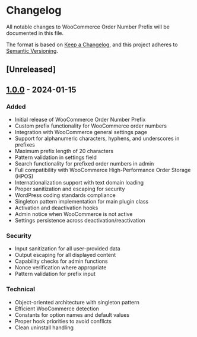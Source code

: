 # Changelog
All notable changes to WooCommerce Order Number Prefix will be documented in this file.

The format is based on [Keep a Changelog](https://keepachangelog.com/en/1.0.0/),
and this project adheres to [Semantic Versioning](https://semver.org/spec/v2.0.0.html).

## [Unreleased]

## [1.0.0] - 2024-01-15

### Added
- Initial release of WooCommerce Order Number Prefix
- Custom prefix functionality for WooCommerce order numbers
- Integration with WooCommerce general settings page
- Support for alphanumeric characters, hyphens, and underscores in prefixes
- Maximum prefix length of 20 characters
- Pattern validation in settings field
- Search functionality for prefixed order numbers in admin
- Full compatibility with WooCommerce High-Performance Order Storage (HPOS)
- Internationalization support with text domain loading
- Proper sanitization and escaping for security
- WordPress coding standards compliance
- Singleton pattern implementation for main plugin class
- Activation and deactivation hooks
- Admin notice when WooCommerce is not active
- Settings persistence across deactivation/reactivation

### Security
- Input sanitization for all user-provided data
- Output escaping for all displayed content
- Capability checks for admin functions
- Nonce verification where appropriate
- Pattern validation for prefix input

### Technical
- Object-oriented architecture with singleton pattern
- Efficient WooCommerce detection
- Constants for option names and default values
- Proper hook priorities to avoid conflicts
- Clean uninstall handling

[1.0.0]: https://github.com/maikunari/woo-order-number-prefix/releases/tag/v1.0.0